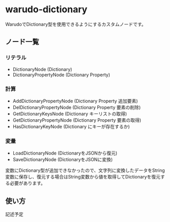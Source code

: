 # warudo-dictionary
WarudoでDictionary型を使用できるようにするカスタムノードです。


## ノード一覧

### リテラル
- DictionaryNode (Dictionary)
- DictionaryPropertyNode (Dictionary Property)

### 計算
- AddDictionaryPropertyNode (Dictionary Property 追加要素)
- DelDictionaryPropertyNode (Dictionary Property 要素の削除)
- GetDictionaryKeysNode (Dictionary キーリストの取得)
- GetDictionaryPropertyNode (Dictionary Property 要素の取得)
- HasDictionaryKeyNode (Dictionary にキーが存在するか)

### 変量
- LoadDictionaryNode (DictionaryをJSONから復元)
- SaveDictionaryNode (DictionaryをJSONに変換)


変数にDictionary型が追加できなかったので、文字列に変換したデータをString変数に保存し、復元する場合はString変数から値を取得してDictionaryを復元する必要があります。


## 使い方
記述予定